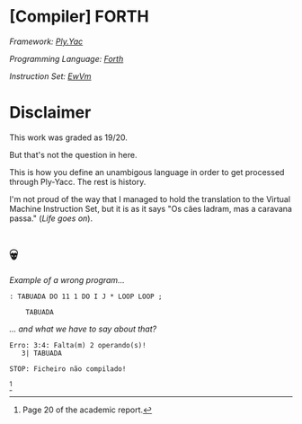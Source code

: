# [Compiler] FORTH

*Framework: [Ply.Yac](https://www.dabeaz.com/ply/ply.html)*

*Programming Language: [Forth](https://www.forth.com/starting-forth/1-forth-stacks-dictionary/)*

*Instruction Set: [EwVm](https://ewvm.epl.di.uminho.pt/)*

# Disclaimer
This work was graded as 19/20.

But that's not the question in here.

This is how you define an unambigous language in order to get processed through Ply-Yacc. The rest is history.

I'm not proud of the way that I managed to hold the translation to the Virtual Machine Instruction Set, but it is as it says "Os cães ladram, mas a caravana passa." (*Life goes on*).

# 💀

*Example of a wrong program...*

```FORTH
: TABUADA DO 11 1 DO I J * LOOP LOOP ;

    TABUADA
```

*... and what we have to say about that?*
```
Erro: 3:4: Falta(m) 2 operando(s)!
   3| TABUADA

STOP: Ficheiro não compilado!
```

[^1]

[^1]: Page 20 of the academic report.

